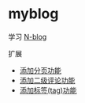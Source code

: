 # myblog

学习 [N-blog](https://github.com/nswbmw/N-blog)

扩展

* [添加分页功能](abc/添加分页功能)
* [添加二级评论功能](abc/添加二级评论功能)
* [添加标签(tag)功能](abc/添加标签(tag)功能)